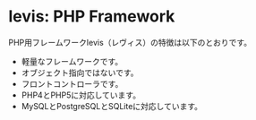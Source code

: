 # levis: PHP Framework
PHP用フレームワークlevis（レヴィス）の特徴は以下のとおりです。

- 軽量なフレームワークです。
- オブジェクト指向ではないです。
- フロントコントローラです。
- PHP4とPHP5に対応しています。
- MySQLとPostgreSQLとSQLiteに対応しています。

